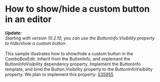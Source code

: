 # How to show/hide a custom button in an editor


<p><em><strong>Update:<br /></strong>Starting with version 10.2.10, you can use the ButtonInfo.Visibility property to hide/show a custom button.</em><br /><br />This sample illustrates how to show/hide a custom button in the ComboBoxEdit. Inherit from the ButtonInfo, and implement the ButtonInfoVisibility dependency property. Implement the ButtonInfo template, and bind the Button.Visibility property to the ButtonInfoVisibility property. We plan to implement this property: <a href="https://www.devexpress.com/Support/Center/p/S35955">S35955</a></p>

<br/>


